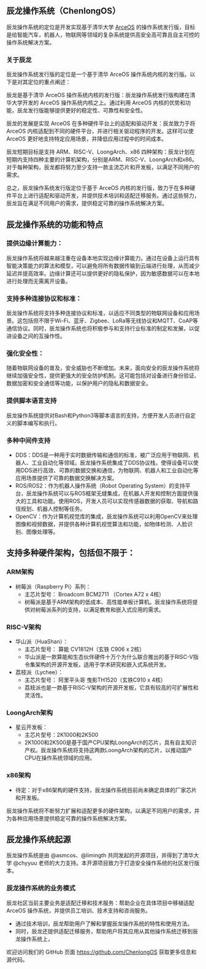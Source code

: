 ## 辰龙操作系统（ChenlongOS）
辰龙操作系统的定位是开发实现基于清华大学 [ArceOS](https://github.com/rcore-os/arceos) 的操作系统发行版，目标是给智能汽车，机器人，物联网等领域的复杂系统提供高安全高可靠且自主可控的操作系统解决方案。

### 关于辰龙
辰龙操作系统发行版的定位是一个基于清华 ArceOS 操作系统内核的发行版。以下是对其定位的重点阐述：

辰龙是基于清华 ArceOS 操作系统内核的发行版：辰龙操作系统发行版构建在清华大学开发的 ArceOS 操作系统内核之上。通过利用 ArceOS 内核的优势和功能，辰龙发行版能够提供更好的稳定性、可靠性和安全性。

辰龙的发展是实现 ArceOS 在多种硬件平台上的适配和驱动开发：辰龙致力于将 ArceOS 内核适配到不同的硬件平台，并进行相关驱动程序的开发。这样可以使 ArceOS 更好地支持特定应用场景，并降低应用过程中的时间成本。

辰龙短期目标是支持 ARM、RISC-V、LoongArch、x86 四种架构：辰龙计划在短期内支持四种主要的计算机架构，分别是ARM、RISC-V、LoongArch和x86。对于每种架构，辰龙都将努力至少支持一款主流芯片和开发板，以满足不同用户的需求。

总之，辰龙操作系统发行版定位于基于 ArceOS 内核的发行版，致力于在多种硬件平台上进行适配和驱动开发，并提供技术培训和适配迁移服务。通过这些努力，辰龙旨在满足不同用户的需求，提供稳定可靠的操作系统解决方案。

## 辰龙操作系统的功能和特点
### 提供边缘计算能力：
辰龙操作系统将越来越注重在设备本地实现边缘计算能力。通过在设备上运行具有智能决策能力的算法和模型，可以避免将所有数据传输到云端进行处理，从而减少延迟并提高效率。边缘计算还可以提供更好的隐私保护，因为敏感数据可以在本地进行处理而无需离开设备。

### 支持多种连接协议和标准：
辰龙操作系统将支持多种连接协议和标准，以适应不同类型的物联网设备和应用场景。这包括但不限于Wi-Fi、蓝牙、Zigbee、LoRa等无线协议和MQTT、CoAP等通信协议。同时，辰龙操作系统也将积极参与和支持行业标准的制定和发展，以促进设备之间的互操作性。

### 强化安全性：
随着物联网设备的普及，安全威胁也不断增加。未来，面向安全的辰龙操作系统将继续加强安全性，提供更强大的安全防护机制。这可能包括对设备进行身份验证、数据加密和安全通信等功能，以保护用户的隐私和数据安全。

### 提供脚本语言支持
辰龙操作系统提供对Bash和Python3等脚本语言的支持，方便开发人员进行自定义的脚本编写和执行。

### 多种中间件支持
* DDS：DDS是一种用于实时数据传输和通信的标准，被广泛应用于物联网、机器人、工业自动化等领域。辰龙操作系统集成了DDS协议栈，使得设备可以使用DDS进行高效、可靠的数据交换和通信，为物联网、机器人和工业自动化等应用场景提供了可靠的数据交换解决方案。
* ROS/ROS2：作为机器人操作系统（Robot Operating System）的支持平台，辰龙操作系统可以与ROS框架无缝集成，在机器人开发和控制方面提供强大的工具和功能。使用ROS，开发人员可以实现传感器数据的获取、导航和路径规划、机器人控制等任务。
* OpenCV：作为计算机视觉库的集成，辰龙操作系统可以利用OpenCV来处理图像和视频数据，并提供各种计算机视觉算法和功能，如物体检测、人脸识别、图像处理等。

## 支持多种硬件架构，包括但不限于：
### ARM架构
* 树莓派（Raspberry Pi）系列：
   - 主芯片型号： Broadcom BCM2711 （Cortex A72 x 4核）
   - 树莓派是基于ARM架构的低成本、高性能单板计算机。辰龙操作系统将提供对树莓派系列的支持，以满足教育和嵌入式应用的需求。

### RISC-V架构
* 华山派（HuaShan）：
   - 主芯片型号： 算能 CV1812H（玄铁 C906 x 2核）
   - 华山派是一款算能和生态伙伴硬件十万个为什么联合推出的基于RISC-V指令集架构的开源开发板，适用于学术研究和嵌入式系统开发。
* 荔枝派（Lychee）：
  - 主芯片型号： 阿里平头哥 曳影TH1520（玄铁C910 x 4核）
  - 荔枝派也是一款基于RISC-V架构的开源开发板，它具有较高的可扩展性和灵活性。

### LoongArch架构
* 星云开发板：
  - 主芯片型号：2K1000和2K500
  - 2K1000和2K500是基于国产CPU架构LoongArch的芯片，具有自主知识产权。辰龙操作系统将支持这两款LoongArch架构的芯片，以推动国产CPU在操作系统领域的应用。

### x86架构
* 待定：对于x86架构的硬件支持，辰龙操作系统目前尚未确定具体的厂家芯片和开发板。

辰龙操作系统将不断努力扩展和适配更多的硬件架构，以满足不同用户的需求，并为各种应用场景提供稳定可靠的操作系统解决方案。

## 辰龙操作系统起源
辰龙操作系统是由 @asmcos、@limingth 共同发起的开源项目，并得到了清华大学 @chyyuu 老师的大力支持。本开源项目致力于打造安全操作系统的社区发行版本。

### 辰龙操作系统的业务模式
辰龙社区当前主要业务是适配迁移和技术服务：帮助企业在具体项目中移植适配 ArceOS 操作系统，并提供员工培训、技术支持和咨询服务。
* 通过技术培训，辰龙帮助用户了解和掌握辰龙操作系统的特性和使用方法。
* 同时，辰龙还提供适配迁移服务，帮助用户将其应用从其他操作系统迁移到辰龙操作系统上，

欢迎访问我们的 GitHub 页面 <https://github.com/ChenlongOS> 获取更多信息和源代码。
